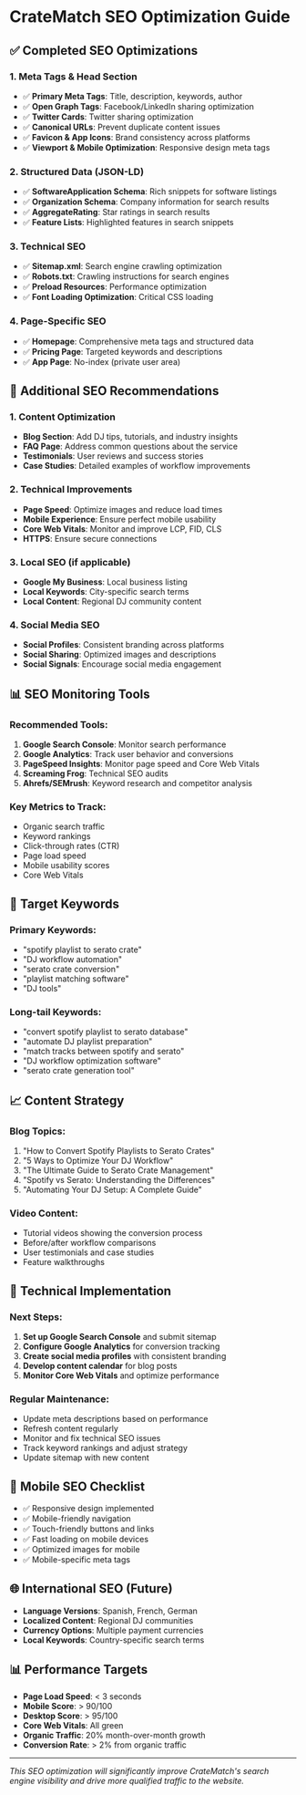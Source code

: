 # CrateMatch SEO Optimization Guide

## ✅ **Completed SEO Optimizations**

### **1. Meta Tags & Head Section**

- ✅ **Primary Meta Tags**: Title, description, keywords, author
- ✅ **Open Graph Tags**: Facebook/LinkedIn sharing optimization
- ✅ **Twitter Cards**: Twitter sharing optimization
- ✅ **Canonical URLs**: Prevent duplicate content issues
- ✅ **Favicon & App Icons**: Brand consistency across platforms
- ✅ **Viewport & Mobile Optimization**: Responsive design meta tags

### **2. Structured Data (JSON-LD)**

- ✅ **SoftwareApplication Schema**: Rich snippets for software listings
- ✅ **Organization Schema**: Company information for search results
- ✅ **AggregateRating**: Star ratings in search results
- ✅ **Feature Lists**: Highlighted features in search snippets

### **3. Technical SEO**

- ✅ **Sitemap.xml**: Search engine crawling optimization
- ✅ **Robots.txt**: Crawling instructions for search engines
- ✅ **Preload Resources**: Performance optimization
- ✅ **Font Loading Optimization**: Critical CSS loading

### **4. Page-Specific SEO**

- ✅ **Homepage**: Comprehensive meta tags and structured data
- ✅ **Pricing Page**: Targeted keywords and descriptions
- ✅ **App Page**: No-index (private user area)

## 🚀 **Additional SEO Recommendations**

### **1. Content Optimization**

- **Blog Section**: Add DJ tips, tutorials, and industry insights
- **FAQ Page**: Address common questions about the service
- **Testimonials**: User reviews and success stories
- **Case Studies**: Detailed examples of workflow improvements

### **2. Technical Improvements**

- **Page Speed**: Optimize images and reduce load times
- **Mobile Experience**: Ensure perfect mobile usability
- **Core Web Vitals**: Monitor and improve LCP, FID, CLS
- **HTTPS**: Ensure secure connections

### **3. Local SEO (if applicable)**

- **Google My Business**: Local business listing
- **Local Keywords**: City-specific search terms
- **Local Content**: Regional DJ community content

### **4. Social Media SEO**

- **Social Profiles**: Consistent branding across platforms
- **Social Sharing**: Optimized images and descriptions
- **Social Signals**: Encourage social media engagement

## 📊 **SEO Monitoring Tools**

### **Recommended Tools:**

1. **Google Search Console**: Monitor search performance
2. **Google Analytics**: Track user behavior and conversions
3. **PageSpeed Insights**: Monitor page speed and Core Web Vitals
4. **Screaming Frog**: Technical SEO audits
5. **Ahrefs/SEMrush**: Keyword research and competitor analysis

### **Key Metrics to Track:**

- Organic search traffic
- Keyword rankings
- Click-through rates (CTR)
- Page load speed
- Mobile usability scores
- Core Web Vitals

## 🎯 **Target Keywords**

### **Primary Keywords:**

- "spotify playlist to serato crate"
- "DJ workflow automation"
- "serato crate conversion"
- "playlist matching software"
- "DJ tools"

### **Long-tail Keywords:**

- "convert spotify playlist to serato database"
- "automate DJ playlist preparation"
- "match tracks between spotify and serato"
- "DJ workflow optimization software"
- "serato crate generation tool"

## 📈 **Content Strategy**

### **Blog Topics:**

1. "How to Convert Spotify Playlists to Serato Crates"
2. "5 Ways to Optimize Your DJ Workflow"
3. "The Ultimate Guide to Serato Crate Management"
4. "Spotify vs Serato: Understanding the Differences"
5. "Automating Your DJ Setup: A Complete Guide"

### **Video Content:**

- Tutorial videos showing the conversion process
- Before/after workflow comparisons
- User testimonials and case studies
- Feature walkthroughs

## 🔧 **Technical Implementation**

### **Next Steps:**

1. **Set up Google Search Console** and submit sitemap
2. **Configure Google Analytics** for conversion tracking
3. **Create social media profiles** with consistent branding
4. **Develop content calendar** for blog posts
5. **Monitor Core Web Vitals** and optimize performance

### **Regular Maintenance:**

- Update meta descriptions based on performance
- Refresh content regularly
- Monitor and fix technical SEO issues
- Track keyword rankings and adjust strategy
- Update sitemap with new content

## 📱 **Mobile SEO Checklist**

- ✅ Responsive design implemented
- ✅ Mobile-friendly navigation
- ✅ Touch-friendly buttons and links
- ✅ Fast loading on mobile devices
- ✅ Optimized images for mobile
- ✅ Mobile-specific meta tags

## 🌐 **International SEO (Future)**

- **Language Versions**: Spanish, French, German
- **Localized Content**: Regional DJ communities
- **Currency Options**: Multiple payment currencies
- **Local Keywords**: Country-specific search terms

## 📊 **Performance Targets**

- **Page Load Speed**: < 3 seconds
- **Mobile Score**: > 90/100
- **Desktop Score**: > 95/100
- **Core Web Vitals**: All green
- **Organic Traffic**: 20% month-over-month growth
- **Conversion Rate**: > 2% from organic traffic

---

_This SEO optimization will significantly improve CrateMatch's search engine visibility and drive more qualified traffic to the website._
